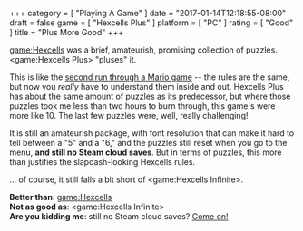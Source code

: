 +++
category = [ "Playing A Game" ]
date = "2017-01-14T12:18:55-08:00"
draft = false
game = [ "Hexcells Plus" ]
platform = [ "PC" ]
rating = [ "Good" ]
title = "Plus More Good"
+++

<game:Hexcells> was a brief, amateurish, promising collection of puzzles.  <game:Hexcells Plus> "pluses" it.

This is like the [second run through a Mario game]($SiteBaseURL$2010/05/29/super-mario-galaxy-2-9/) -- the rules are the same, but now you <i>really</i> have to understand them inside and out.  Hexcells Plus has about the same amount of puzzles as its predecessor, but where those puzzles took me less than two hours to burn through, this game's were more like 10.  The last few puzzles were, well, really challenging!

It is still an amateurish package, with font resolution that can make it hard to tell between a "5" and a "6," and the puzzles still reset when you go to the menu, <b>and still no Steam cloud saves</b>.  But in terms of puzzles, this more than justifies the slapdash-looking Hexcells rules.

... of course, it still falls a bit short of <game:Hexcells Infinite>.

<b>Better than</b>: <game:Hexcells>  
<b>Not as good as</b>: <game:Hexcells Infinite>  
<b>Are you kidding me</b>: still no Steam cloud saves?  <a href="https://www.youtube.com/watch?v=SP_9zH9Q44o">Come on!</a>
